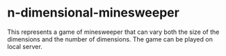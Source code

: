 # n-dimensional-minesweeper

This represents a game of minesweeper that can vary both the size of the dimensions and the number of dimensions.
The game can be played on local server.
